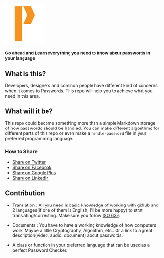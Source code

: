 [![Password world logo](assets/Pass-Logo-128-Orange.png)](https://github.com/MHM5000/pass)
---

**Go ahead and [Learn](/learn/) everything you need to know about passwords in your language**

## What is this?

Developers, designers and common people have different kind of concerns when it comes to Passwords. This repo will help you to achieve what you need in this area.

## What will it be?

This repo could become something more than a simple Markdown storage of how passwords should be handled. You can make different algorithms for different parts of this repo or even make a ```handle-password``` file in your preferred programming language.

### How to Share
+ [Share on Twitter](http://twitter.com/home?status=https://github.com/MHM5000/pass)
+ [Share on Facebook](http://www.facebook.com/sharer/sharer.php?s=100&p[url]=https://github.com/MHM5000/pass&p[images][0]=https://github.com/MHM5000/pass/raw/master/assets/Pass-Logo-128-Orange.png&p[title]=How%20to%20deal%20with%Passwords&p[summary]=)
+ [Share on Google Plus](https://plus.google.com/share?url=https://github.com/MHM5000/pass)
+ [Share on LinkedIn](http://www.linkedin.com/shareArticle?mini=true&url=https://github.com/MHM5000/pass&title=How%20to%20deal%20with%Passwords&summary=&source=)


## Contribution

+ Translation : All you need is [basic knowledge](http://try.github.io/) of working with github and 2 languages(if one of them is English, I'll be more happy) to strat translating/correcting. Make sure you follow [ISO 639](https://en.wikipedia.org/wiki/List_of_ISO_639-1_codes).

+ Documents : You have to have a working knowledge of how computers work. Maybe a little Cryptography, Algorithm, etc.. Or a link to a great description(video, audio, document) about passwords.

+ A class or function in your preferred language that can be used as a perfect Password Checker.
